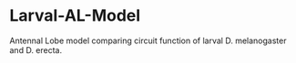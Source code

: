 # Larval-AL-Model

Antennal Lobe model comparing circuit function of larval D. melanogaster and D. erecta.
